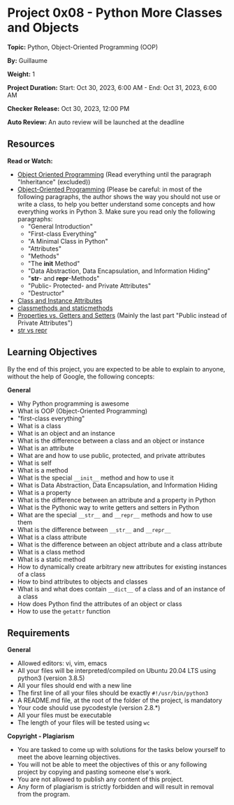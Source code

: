 # Project 0x08 - Python More Classes and Objects

**Topic:** Python, Object-Oriented Programming (OOP)

**By:** Guillaume

**Weight:** 1

**Project Duration:** Start: Oct 30, 2023, 6:00 AM - End: Oct 31, 2023, 6:00 AM

**Checker Release:** Oct 30, 2023, 12:00 PM

**Auto Review:** An auto review will be launched at the deadline

## Resources

**Read or Watch:**

- [Object Oriented Programming](#) (Read everything until the paragraph "Inheritance" (excluded))
- [Object-Oriented Programming](#) (Please be careful: in most of the following paragraphs, the author shows the way you should not use or write a class, to help you better understand some concepts and how everything works in Python 3. Make sure you read only the following paragraphs:
  - "General Introduction"
  - "First-class Everything"
  - "A Minimal Class in Python"
  - "Attributes"
  - "Methods"
  - "The __init__ Method"
  - "Data Abstraction, Data Encapsulation, and Information Hiding"
  - "__str__- and __repr__-Methods"
  - "Public- Protected- and Private Attributes"
  - "Destructor"
- [Class and Instance Attributes](#)
- [classmethods and staticmethods](#)
- [Properties vs. Getters and Setters](#) (Mainly the last part "Public instead of Private Attributes")
- [str vs repr](#)

## Learning Objectives

By the end of this project, you are expected to be able to explain to anyone, without the help of Google, the following concepts:

**General**

- Why Python programming is awesome
- What is OOP (Object-Oriented Programming)
- "first-class everything"
- What is a class
- What is an object and an instance
- What is the difference between a class and an object or instance
- What is an attribute
- What are and how to use public, protected, and private attributes
- What is self
- What is a method
- What is the special `__init__` method and how to use it
- What is Data Abstraction, Data Encapsulation, and Information Hiding
- What is a property
- What is the difference between an attribute and a property in Python
- What is the Pythonic way to write getters and setters in Python
- What are the special `__str__` and `__repr__` methods and how to use them
- What is the difference between `__str__` and `__repr__`
- What is a class attribute
- What is the difference between an object attribute and a class attribute
- What is a class method
- What is a static method
- How to dynamically create arbitrary new attributes for existing instances of a class
- How to bind attributes to objects and classes
- What is and what does contain `__dict__` of a class and of an instance of a class
- How does Python find the attributes of an object or class
- How to use the `getattr` function

## Requirements

**General**

- Allowed editors: vi, vim, emacs
- All your files will be interpreted/compiled on Ubuntu 20.04 LTS using python3 (version 3.8.5)
- All your files should end with a new line
- The first line of all your files should be exactly `#!/usr/bin/python3`
- A README.md file, at the root of the folder of the project, is mandatory
- Your code should use pycodestyle (version 2.8.*)
- All your files must be executable
- The length of your files will be tested using `wc`

**Copyright - Plagiarism**

- You are tasked to come up with solutions for the tasks below yourself to meet the above learning objectives.
- You will not be able to meet the objectives of this or any following project by copying and pasting someone else's work.
- You are not allowed to publish any content of this project.
- Any form of plagiarism is strictly forbidden and will result in removal from the program.


